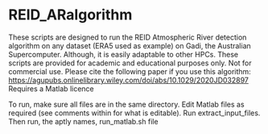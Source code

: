 # REID_ARalgorithm
These scripts are designed to run the REID Atmospheric River detection algorithm on any dataset (ERA5 used as example) 
on Gadi, the Australian Supercomputer. Although, it is easily adaptable to other HPCs.
These scripts are provided for academic and educational purposes only. Not for commercial use. 
Please cite the following paper if you use this algorithm: https://agupubs.onlinelibrary.wiley.com/doi/abs/10.1029/2020JD032897
Requires a Matlab licence

To run, make sure all files are in the same directory. Edit Matlab files as required (see comments within for what is editable). Run extract_input_files. Then run, the aptly names, run_matlab.sh file
